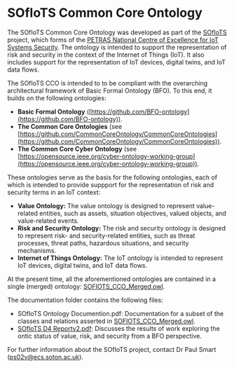 # SOfIoTS Common Core Ontology
The SOfIoTS Common Core Ontology was developed as part of the [SOfIoTS](https://petras-iot.org/project/secure-ontologies-for-iot-systems-sofiots/) project, which forms of the [PETRAS National Centre of Excellence for IoT Systems Security](https://petras-iot.org/). The ontology is intended to support the representation of risk and security in the context of the Internet of Things (IoT). It also includes support for the representation of IoT devices, digital twins, and IoT data flows. 

The SOfIoTS CCO is intended to to be compliant with the overarching architectural framework of Basic Formal Ontology (BFO). To this end, it builds on the following ontologies:

* **Basic Formal Ontology** ([https://github.com/BFO-ontology](https://github.com/BFO-ontology)).
* **The Common Core Ontologies** (see [https://github.com/CommonCoreOntology/CommonCoreOntologies](https://github.com/CommonCoreOntology/CommonCoreOntologies)).
* **The Common Core Cyber Ontology** (see [https://opensource.ieee.org/cyber-ontology-working-group](https://opensource.ieee.org/cyber-ontology-working-group)).

These ontologies serve as the basis for the following ontologies, each of which is intended to provide suppport for the representation of risk and security terms in an IoT context:

* **Value Ontology:** The value ontology is designed to represent value-related entities, such as assets, situation objectives, valued objects, and value-related events.
* **Risk and Security Ontology:** The risk and security ontology is designed to represent risk- and security-related entities, such as threat processes, threat paths, hazardous situations, and security mechanisms.
* **Internet of Things Ontology:** The IoT ontology is intended to represent IoT devices, digital twins, and IoT data flows.

At the present time, all the aforementioned ontologies are contained in a single (merged) ontology: [SOFIOTS_CCO_Merged.owl](SOFIOTS_CCO_Merged.owl).

The documentation folder contains the following files:

* SOfIoTS Ontology Documention.pdf: Documentation for a subset of the classes and relations asserted in [SOFIOTS_CCO_Merged.owl](SOFIOTS_CCO_Merged.owl).
* [SOfIoTS D4 Reportv2.pdf](Documentation/SOfIoTS_D4_Reportv2.pdf): Discusses the results of work exploring the ontic status of value, risk, and security from a BFO perspective.

For further information about the SOfIoTS project, contact Dr Paul Smart ([ps02v@ecs.soton.ac.uk](mailto:ps02v@ecs.soton.ac.uk)). 


